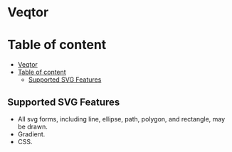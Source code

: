 # Veqtor
# Table of content
- [Veqtor](#veqtor)
- [Table of content](#table-of-content)
  - [Supported SVG Features](#supported-svg-features)

## Supported SVG Features

+ All svg forms, including line, ellipse, path, polygon, and rectangle, may be drawn.
+ Gradient.
+ CSS.